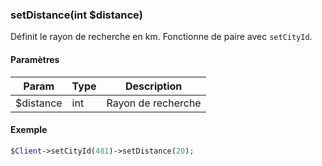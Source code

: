 ### setDistance(int $distance)

Définit le rayon de recherche en km. Fonctionne de paire avec `setCityId`.

#### Paramètres

| Param | Type | Description |
| --- | --- | --- |
| $distance | int | Rayon de recherche |

#### Exemple 

```php
$Client->setCityId(481)->setDistance(20);
```
